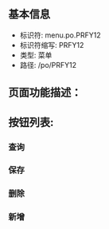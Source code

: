 
## 基本信息

- 标识符: menu.po.PRFY12
- 标识符缩写: PRFY12
- 类型: 菜单
- 路径: /po/PRFY12

## 页面功能描述：





## 按钮列表:


### 查询



### 保存



### 删除



### 新增


